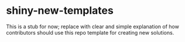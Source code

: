 # shiny-new-templates
This is a stub for now; replace with clear and simple explanation of how contributors should use this repo template for creating new solutions.
